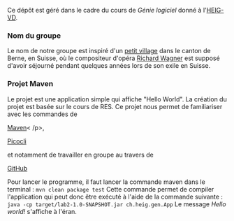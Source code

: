 Ce dépôt est géré dans le cadre du cours de _Génie logiciel_ donné à
l'[HEIG-VD][HEIG-VD].


### Nom du groupe

Le nom de notre groupe est inspiré d'un [petit village][Grindelwald] dans le
canton de Berne, en Suisse, où le compositeur d'opéra [Richard Wagner][Wagner]
est supposé d'avoir séjourné pendant quelques années lors de son exile en
Suisse.


[HEIG-VD]: https://heig-vd.ch/
[Grindelwald]: https://en.wikipedia.org/wiki/Grindelwald
[Wagner]: https://en.wikipedia.org/wiki/Richard_Wagner


### Projet Maven

Le projet est une application simple qui affiche "Hello World". La création du
projet est basée sur le cours de RES. Ce projet nous permet de familiariser avec
les commandes de <p><a href="https://maven.apache.org/" title="maven">Maven</a><
/p>, <p><a href="https://picocli.info/" title="picocli">Picocli</a></p> et
notamment de travailler en groupe au travers de <p><a href="https://github.com/"
title="github">GitHub</a></p>

Pour lancer le programme, il faut lancer la commande maven dans le
terminal :
  `mvn clean package test`
Cette commande permet de compiler l'application qui peut donc être exécuté à
l'aide de la commande suivante :
  `java -cp target/lab2-1.0-SNAPSHOT.jar ch.heig.gen.App`
Le message _Hello world!_ s'affiche à l'éran.
